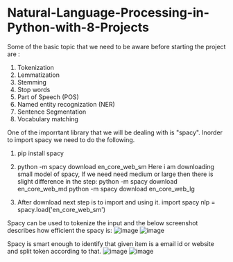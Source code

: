 # Natural-Language-Processing-in-Python-with-8-Projects

Some of the basic topic that we need to be aware before starting the project are :
1. Tokenization
2. Lemmatization
3. Stemming
4. Stop words
5. Part of Speech (POS)
6. Named entity recognization (NER)
7. Sentence Segmentation
8. Vocabulary matching

One of the imporrtant library that we will be dealing with is "spacy". Inorder to import spacy we need to do the following.
1. pip install spacy
   
2. python -m spacy download en_core_web_sm
   Here i am downloading small model of spacy, If we need need medium or large then there is slight difference in the step:
   python -m spacy download en_core_web_md
   python -m spacy download en_core_web_lg

3. After download next step is to import and using it.
   import spacy
   nlp = spacy.load('en_core_web_sm')

Spacy can be used to tokenize the input and the below screenshot describes how efficient the spacy is:
![image](https://github.com/nmanuvenugopal/Natural-Language-Processing-in-Python-with-8-Projects/assets/99719105/59a4aeaa-6086-44e1-b9af-23174a87776b)
![image](https://github.com/nmanuvenugopal/Natural-Language-Processing-in-Python-with-8-Projects/assets/99719105/9220d3e5-52f5-42a6-9d96-027669c5b227)

Spacy is smart enough to identify that given item is a email id or website and split token according to that.
![image](https://github.com/nmanuvenugopal/Natural-Language-Processing-in-Python-with-8-Projects/assets/99719105/0c42b68b-5b94-47e9-8967-5ef2e12a3e8d)
![image](https://github.com/nmanuvenugopal/Natural-Language-Processing-in-Python-with-8-Projects/assets/99719105/ad8fd47c-514e-4acb-b35a-2617d071e88e)






